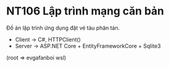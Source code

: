 # NT106 Lập trình mạng căn bản
Đồ án lập trình ứng dụng đặt vé tàu phân tán.
- Client -> C#, HTTPClient()
- Server -> ASP.NET Core + EntityFrameworkCore + Sqlite3

(root => evgafanboi wsl)
